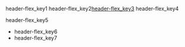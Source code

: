 header-flex_key1
header-flex_key2[header-flex_key3](http://abhishekgupta92.github.io/equality9)
header-flex_key4

header-flex_key5


- header-flex_key6
- header-flex_key7
